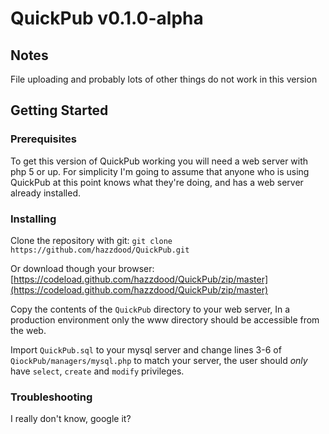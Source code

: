 # QuickPub v0.1.0-alpha

## Notes

File uploading and probably lots of other things do not work in this version

## Getting Started

### Prerequisites
To get this version of QuickPub working you will need a web server with php 5 or up. For simplicity I'm going to assume that anyone who is using QuickPub at this point knows what they're doing, and has a web server already installed.

### Installing

Clone the repository with git:
`git clone https://github.com/hazzdood/QuickPub.git`

Or download though your browser:
[https://codeload.github.com/hazzdood/QuickPub/zip/master](https://codeload.github.com/hazzdood/QuickPub/zip/master)

Copy the contents of the `QuickPub` directory to your web server, In a production environment only the www directory should be accessible from the web.

Import `QuickPub.sql` to your mysql server and change lines 3-6 of `QiockPub/managers/mysql.php` to match your server, the user should *only* have `select`, `create` and `modify` privileges.

### Troubleshooting

I really don't know, google it?
